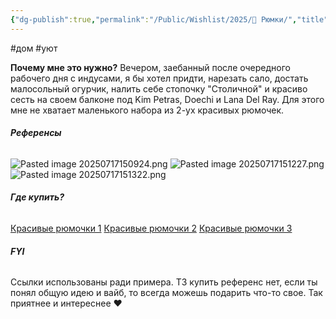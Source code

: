 ```yaml
---
{"dg-publish":true,"permalink":"/Public/Wishlist/2025/🍻 Рюмки/","title":"Рюмки"}
---
```


#дом #уют

**Почему мне это нужно?**
Вечером, заебанный после очередного рабочего дня с индусами, я бы хотел придти, нарезать сало, достать малосольный огурчик, налить себе стопочку "Столичной" и красиво сесть на своем балконе под Kim Petras, Doechi и Lana Del Ray. Для этого мне не хватает маленького набора из 2-ух красивых рюмочек.

###### **Референсы**
![Pasted image 20250717150924.png](/img/user/Public/Wishlist/2025/attachments/Pasted%20image%2020250717150924.png)
![Pasted image 20250717151227.png](/img/user/Public/Wishlist/2025/attachments/Pasted%20image%2020250717151227.png) 
![Pasted image 20250717151322.png](/img/user/Public/Wishlist/2025/attachments/Pasted%20image%2020250717151322.png)


###### **Где купить?**
[Красивые рюмочки 1](https://www.21vek.by/drinkware/4401451057582_pasabahce.html?utm_source=google&utm_medium=cpc&utm_campaign=17944147671&utm_content=|&utm_term=&gad_source=1&gad_campaignid=17347391501&gclid=CjwKCAjwvuLDBhAOEiwAPtF0Vm-_itkx9TyyEtPtCGJQmmFhnEiMN5aTa7DBUEo9Yq3QR4hZ6_wRmBoCRy4QAvD_BwE)
[Красивые рюмочки 2](https://www.21vek.by/drinkware/longchampl9754_eclat.html?utm_source=google&utm_medium=cpc&utm_campaign=18186474195&utm_content=|&utm_term=&gad_source=1&gad_campaignid=17338994605&gclid=CjwKCAjwvuLDBhAOEiwAPtF0VuD6q3_iWD4KT0StkOjrb9oGYVdyvXGpjtUghXdnz7MXonYJsdFc3xoCN2YQAvD_BwE)
[Красивые рюмочки 3](https://www.21vek.by/drinkware/longchampl7550_eclat.html?utm_source=google&utm_medium=cpc&utm_campaign=18186474195&utm_content=|&utm_term=&gad_source=1&gad_campaignid=17338994605&gclid=CjwKCAjwvuLDBhAOEiwAPtF0VuL6BGRARlgJ9XdRwc6-FEh0lL7Ih4AzNoOIy2rPEnTOLvvpAE2yHhoCNi4QAvD_BwE)


###### **FYI**
Ссылки использованы ради примера. ТЗ купить референс нет, если ты понял общую идею и вайб, то всегда можешь подарить что-то свое. Так приятнее и интереснее ❤️